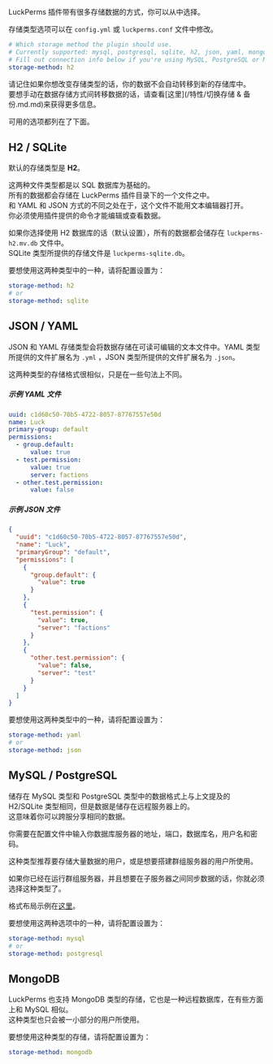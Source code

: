 LuckPerms 插件带有很多存储数据的方式，你可以从中选择。

存储类型选项可以在 `config.yml` 或 `luckperms.conf` 文件中修改。

```yaml
# Which storage method the plugin should use.
# Currently supported: mysql, postgresql, sqlite, h2, json, yaml, mongodb
# Fill out connection info below if you're using MySQL, PostgreSQL or MongoDB
storage-method: h2
```

请记住如果你想改变存储类型的话，你的数据不会自动转移到新的存储库中。  
要想手动在数据存储方式间转移数据的话，请查看[这里](/特性/切换存储 & 备份.md.md)来获得更多信息。

可用的选项都列在了下面。

## H2 / SQLite

默认的存储类型是 **H2**。

这两种文件类型都是以 SQL 数据库为基础的。  
所有的数据都会存储在 LuckPerms 插件目录下的一个文件之中。  
和 YAML 和 JSON 方式的不同之处在于，这个文件不能用文本编辑器打开。  
你必须使用插件提供的命令才能编辑或查看数据。

如果你选择使用 H2 数据库的话（默认设置），所有的数据都会储存在 `luckperms-h2.mv.db` 文件中。  
SQLite 类型所提供的存储文件是 `luckperms-sqlite.db`。

要想使用这两种类型中的一种，请将配置设置为：

```yaml
storage-method: h2
# or
storage-method: sqlite
```

## JSON / YAML

JSON 和 YAML 存储类型会将数据存储在可读可编辑的文本文件中。YAML 类型所提供的文件扩展名为 `.yml` ，JSON 类型所提供的文件扩展名为 `.json`。

这两种类型的存储格式很相似，只是在一些句法上不同。

##### 示例 YAML 文件

```yml
uuid: c1d60c50-70b5-4722-8057-87767557e50d
name: Luck
primary-group: default
permissions:
  - group.default:
      value: true
  - test.permission:
      value: true
      server: factions
  - other.test.permission:
      value: false
```

##### 示例 JSON 文件

```json
{
  "uuid": "c1d60c50-70b5-4722-8057-87767557e50d",
  "name": "Luck",
  "primaryGroup": "default",
  "permissions": [
    {
      "group.default": {
        "value": true
      }
    },
    {
      "test.permission": {
        "value": true,
        "server": "factions"
      }
    },
    {
      "other.test.permission": {
        "value": false,
        "server": "test"
      }
    }
  ]
}
```

要想使用这两种类型中的一种，请将配置设置为：

```yaml
storage-method: yaml
# or
storage-method: json
```

## MySQL / PostgreSQL

储存在 MySQL 类型和 PostgreSQL 类型中的数据格式上与上文提及的 H2/SQLite 类型相同，但是数据是储存在远程服务器上的。  
这意味着你可以跨服分享相同的数据。

你需要在配置文件中输入你数据库服务器的地址，端口，数据库名，用户名和密码。

这种类型推荐要存储大量数据的用户，或是想要搭建群组服务器的用户所使用。

如果你已经在运行群组服务器，并且想要在子服务器之间同步数据的话，你就必须选择这种类型了。

格式布局示例在[这里](https://github.com/lucko/LuckPerms/tree/master/common/src/main/resources)。

要想使用这两种选项中的一种，请将配置设置为：

```yaml
storage-method: mysql
# or
storage-method: postgresql
```

## MongoDB

LuckPerms 也支持 MongoDB 类型的存储，它也是一种远程数据库，在有些方面上和 MySQL 相似。  
这种类型也只会被一小部分的用户所使用。

要想使用这种类型的存储，请将配置设置为：

```yaml
storage-method: mongodb
```
